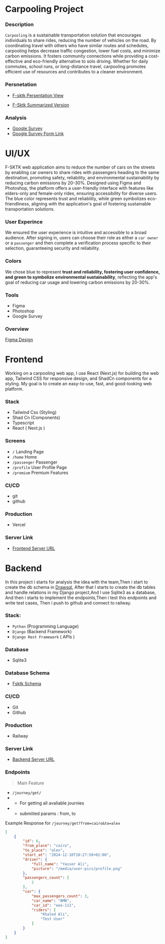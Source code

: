 # Carpooling Project

### Description
`Carpooling` is a sustainable transportation solution that encourages individuals to share rides, reducing the number of vehicles on the road. By coordinating travel with others who have similar routes and schedules, carpooling helps decrease traffic congestion, lower fuel costs, and minimize carbon emissions. It fosters community connections while providing a cost-effective and eco-friendly alternative to solo driving. Whether for daily commutes, school runs, or long-distance travel, carpooling promotes efficient use of resources and contributes to a cleaner environment.


### Persnetation
- [F-sktk Persentation View](https://prezi.com/view/i0FpoxTT7lMX5VGJ8oak/)

- [F-Sktk Summarized Version](https://prezi.com/view/96VumeQV2qOsoV3v0Fd7/)

### Analysis
- [Google Survey](https://docs.google.com/spreadsheets/d/1N9Gxzo62dyyiPtymEXxngxGjWLPHBKk18L_zb-VyPDE/edit?gid=0#gid=0)
- [Google Survey Form Link](https://tally.so/r/n0bKrQ)



# UI/UX

F-SKTK web application aims to reduce the number of cars on the streets by enabling car owners to share rides with passengers heading to the same destination, promoting safety, reliability, and environmental sustainability by reducing carbon emissions by 20-30%. Designed using Figma and Photoshop, the platform offers a user-friendly interface with features like elders-only and female-only rides, ensuring accessibility for diverse users. The blue color represents trust and reliability, while green symbolizes eco-friendliness, aligning with the application's goal of fostering sustainable transportation solutions.

### User Experince
We ensured the user experience is intuitive and accessible to a broad audience. After signing in, users can choose their role as either a `car owner` or a `passenger` and then complete a verification process specific to their selection, guaranteeing security and reliability.

### Colors
We chose blue to represent **trust and reliability, fostering user confidence, and green to symbolize** **environmental sustainability**, reflecting the app's goal of reducing car usage and lowering carbon emissions by 20-30%.

### Tools
- Figma
- Photoshop
- Google Survey

### Overview
[Figma Design](https://www.figma.com/design/cQoW44Uin7efeIvBjsWEsH/F-Sktk?node-id=0-1&t=imfluyVtUae9mmh3-1)

# Frontend
Working on a carpooling web app, I use React (Next.js) for building the web app, Tailwind CSS for responsive design, and ShadCn components for a styling. My goal is to create an easy-to-use, fast, and good-looking web platform.

### Stack
- Tailwind Css (Styling)
- Shad Cn (Components)
- Typescript
- React ( Next.js )

### Screens
- `/` Landing Page
- `/home` Home
- `/passenger` Passenger
- `/profile` User Profile Page
- `/premium` Premium Features

### CI/CD
- git
- github

### Production
- Vercel


### Server Link
- [Frontend Server URL](https://hunters-mansoura-hackathon2024-uy1b.vercel.app/)



# Backend
In this project i starts for analysis the idea with the team,Then i start to create the db schema in [Drawsql](https://drawsql.app/teams/test-1748/diagrams/f-sktk#), After that I starts to create the db tables and handle relations in my Django project,And I use Sqlite3 as a database, And then i starts to implement the endpoints,Then i test this endpoints and write test cases, Then i push to github and connect to railway.

### Stack:
- `Python` (Programming Language)
- `Django` (Backend Framework)
- `Django Rest Framework` ( APIs )

### Database
- Sqlite3

### Database Schema 
- [Fsktk Schema](https://drawsql.app/teams/test-1748/diagrams/f-sktk#)


### CI/CD
- Git
- Github

### Production
- Railway

### Server Link
- [Backend Server URL](https://web-production-b837.up.railway.app/)


### Endpoints
> Main Feature
- `/journey/get/`
- - For getting all avaliable journies
- - submiited params : from, to

Example Response for `/journey/get?from=cairo&to=alex`

```json
[
    {
        "id": 6,
        "from_place": "cairo",
        "to_place": "alex",
        "start_at": "2024-12-10T10:27:50+02:00",
        "driver": {
            "full_name": "Yasser Ali",
            "picture": "/media/user-pics/profile.png"
        },
        "passengers_count": [
            2
        ],
        "car": {
            "max_passengers_count": 3,
            "car_name": "BMW",
            "car_id": "eee-111",
            "riders": [
                "Khaled Ali",
                "Test User"
            ]
        }
    }
]
```


